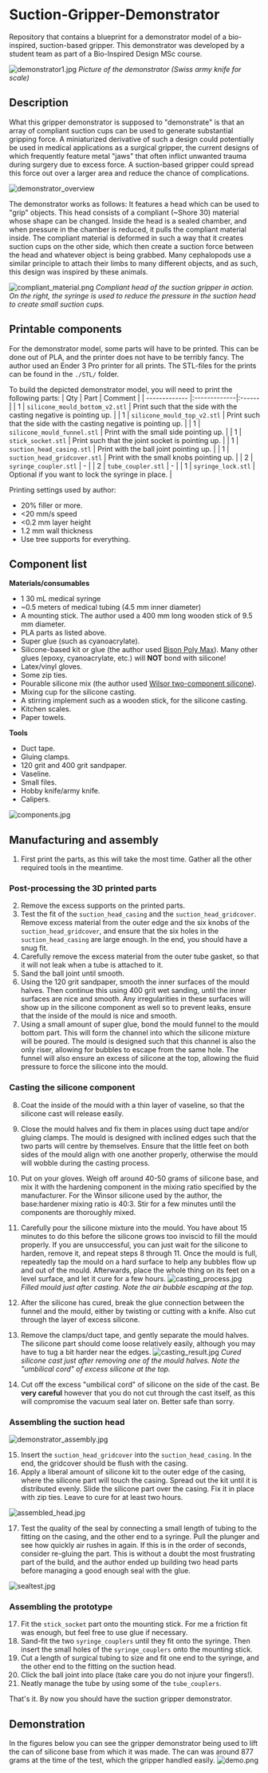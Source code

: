 # Suction-Gripper-Demonstrator
Repository that contains a blueprint for a demonstrator model of a bio-inspired, suction-based gripper. This demonstrator was developed by a student team as part of a Bio-Inspired Design MSc course.

![demonstrator1.jpg](./images/demonstrator1.jpg)
_Picture of the demonstrator (Swiss army knife for scale)_


## Description
What this gripper demonstrator is supposed to "demonstrate" is that an array of compliant suction cups can be used to generate substantial gripping force. A miniaturized derivative of such a design could potentially be used in medical applications as a surgical gripper, the current designs of which frequently feature metal "jaws" that often inflict unwanted trauma during surgery due to excess force. A suction-based gripper could spread this force out over a larger area and reduce the chance of complications.

![demonstrator_overview](./images/demonstrator_overview.jpg)

The demonstrator works as follows: It features a head which can be used to "grip" objects. This head consists of a compliant (~Shore 30) material whose shape can be changed. Inside the head is a sealed chamber, and when pressure in the chamber is reduced, it pulls the compliant material inside. The compliant material is deformed in such a way that it creates suction cups on the other side, which then create a suction force between the head and whatever object is being grabbed. Many cephalopods use a similar principle to attach their limbs to many different objects, and as such, this design was inspired by these animals.

![compliant_material.png](./images/compliant_material.png)
_Compliant head of the suction gripper in action. On the right, the syringe is used to reduce the pressure in the suction head to create small suction cups._

## Printable components
For the demonstrator model, some parts will have to be printed. This can be done out of PLA, and the printer does not have to be terribly fancy. The author used an Ender 3 Pro printer for all prints. The STL-files for the prints can be found in the `./STL/` folder.

To build the depicted demonstrator model, you will need to print the following parts:
| Qty    | Part     | Comment |
| ------------- |:-------------|:------|
| 1 | `silicone_mould_bottom_v2.stl` | Print such that the side with the casting negative is pointing up. |
| 1 | `silicone_mould_top_v2.stl` | Print such that the side with the casting negative is pointing up. |
| 1 | `silicone_mould_funnel.stl` | Print with the small side pointing up. |
| 1 | `stick_socket.stl` | Print such that the joint socket is pointing up. |
| 1 | `suction_head_casing.stl` | Print with the ball joint pointing up. |
| 1 | `suction_head_gridcover.stl` | Print with the small knobs pointing up. |
| 2 | `syringe_coupler.stl` | - |
| 2 | `tube_coupler.stl` | - |
| 1 | `syringe_lock.stl` | Optional if you want to lock the syringe in place. |

Printing settings used by author:
 - 20% filler or more.
 - <20 mm/s speed
 - <0.2 mm layer height
 - 1.2 mm wall thickness
 - Use tree supports for everything.

## Component list
**Materials/consumables**
 - 1 30 mL medical syringe
 - ~0.5 meters of medical tubing (4.5 mm inner diameter)
 - A mounting stick. The author used a 400 mm long wooden stick of 9.5 mm diameter.
 - PLA parts as listed above.
 - Super glue (such as cyanoacrylate).
 - Silicone-based kit or glue (the author used [Bison Poly Max](https://www.bison.net/en/product.6310168)). Many other glues (epoxy, cyanoacrylate, etc.) will **NOT** bond with silicone!
 - Latex/vinyl gloves.
 - Some zip ties.
 - Pourable silicone mix (the author used [Wilsor two-component silicone](https://www.wilsor.nl/product/siliconen-rubber/)).
 - Mixing cup for the silicone casting.
 - A stirring implement such as a wooden stick, for the silicone casting.
 - Kitchen scales.
 - Paper towels.

**Tools**
 - Duct tape.
 - Gluing clamps.
 - 120 grit and 400 grit sandpaper.
 - Vaseline.
 - Small files.
 - Hobby knife/army knife.
 - Calipers.

![components.jpg](./images/components.jpg)

## Manufacturing and assembly

1. First print the parts, as this will take the most time. Gather all the other required tools in the meantime.

### Post-processing the 3D printed parts
2. Remove the excess supports on the printed parts.
3. Test the fit of the `suction_head_casing` and the `suction_head_gridcover`. Remove excess material from the outer edge and the six knobs of the `suction_head_gridcover`, and ensure that the six holes in the `suction_head_casing` are large enough. In the end, you should have a snug fit.
4. Carefully remove the excess material from the outer tube gasket, so that it will not leak when a tube is attached to it.
5. Sand the ball joint until smooth.
6. Using the 120 grit sandpaper, smooth the inner surfaces of the mould halves. Then continue this using 400 grit wet sanding, until the inner surfaces are nice and smooth. Any irregularities in these surfaces will show up in the silicone component as well so to prevent leaks, ensure that the inside of the mould is nice and smooth.
7. Using a small amount of super glue, bond the mould funnel to the mould bottom part. This will form the channel into which the silicone mixture will be poured. The mould is designed such that this channel is also the only riser, allowing for bubbles to escape from the same hole. The funnel will also ensure an excess of silicone at the top, allowing the fluid pressure to force the silicone into the mould.

### Casting the silicone component
8. Coat the inside of the mould with a thin layer of vaseline, so that the silicone cast will release easily. 
9. Close the mould halves and fix them in places using duct tape and/or gluing clamps. The mould is designed with inclined edges such that the two parts will centre by themselves. Ensure that the little feet on both sides of the mould align with one another properly, otherwise the mould will wobble during the casting process. 
10. Put on your gloves. Weigh off around 40-50 grams of silicone base, and mix it with the hardening component in the mixing ratio specified by the manufacturer. For the Winsor silicone used by the author, the base:hardener mixing ratio is 40:3. Stir for a few minutes until the components are thoroughly mixed.
11. Carefully pour the silicone mixture into the mould. You have about 15 minutes to do this before the silicone grows too inviscid to fill the mould properly. If you are unsuccessful, you can just wait for the silicone to harden, remove it, and repeat steps 8 through 11. Once the mould is full, repeatedly tap the mould on a hard surface to help any bubbles flow up and out of the mould. Afterwards, place the whole thing on its feet on a level surface, and let it cure for a few hours.
![casting_process.jpg](./images/casting_process.jpg)
_Filled mould just after casting. Note the air bubble escaping at the top._

12. After the silicone has cured, break the glue connection between the funnel and the mould, either by twisting or cutting with a knife. Also cut through the layer of excess silicone.
13. Remove the clamps/duct tape, and gently separate the mould halves. The silicone part should come loose relatively easily, although you may have to tug a bit harder near the edges.
![casting_result.jpg](./images/casting_result.jpg)
_Cured silicone cast just after removing one of the mould halves. Note the "umbilical cord" of excess silicone at the top._

14. Cut off the excess "umbilical cord" of silicone on the side of the cast. Be **very careful** however that you do not cut through the cast itself, as this will compromise the vacuum seal later on. Better safe than sorry.

### Assembling the suction head

![demonstrator_assembly.jpg](./images/demonstrator_assembly.jpg)

15. Insert the `suction_head_gridcover` into the `suction_head_casing`. In the end, the gridcover should be flush with the casing.
16. Apply a liberal amount of silicone kit to the outer edge of the casing, where the silicone part will touch the casing. Spread out the kit until it is distributed evenly. Slide the silicone part over the casing. Fix it in place with zip ties. Leave to cure for at least two hours.

![assembled_head.jpg](./images/assembled_head.jpg)

17. Test the quality of the seal by connecting a small length of tubing to the fitting on the casing, and the other end to a syringe. Pull the plunger and see how quickly air rushes in again. If this is in the order of seconds, consider re-gluing the part. This is without a doubt the most frustrating part of the build, and the author ended up building two head parts before managing a good enough seal with the glue.

![sealtest.jpg](./images/sealtest.jpg)

### Assembling the prototype
17. Fit the `stick_socket` part onto the mounting stick. For me a friction fit was enough, but feel free to use glue if necessary.
18. Sand-fit the two `syringe_couplers` until they fit onto the syringe. Then insert the small holes of the `syringe_couplers` onto the mounting stick.
19. Cut a length of surgical tubing to size and fit one end to the syringe, and the other end to the fitting on the suction head.
20. Click the ball joint into place (take care you do not injure your fingers!).
21. Neatly manage the tube by using some of the `tube_couplers`.

That's it. By now you should have the suction gripper demonstrator.

## Demonstration
In the figures below you can see the gripper demonstrator being used to lift the can of silicone base from which it was made. The can was around 877 grams at the time of the test, which the gripper handled easily.
![demo.png](./images/demo.png)
